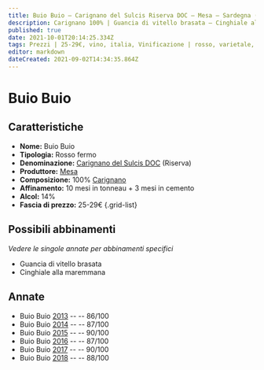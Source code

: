 ```yaml
---
title: Buio Buio – Carignano del Sulcis Riserva DOC – Mesa – Sardegna (IT) – 25-29€ – 4★-
description: Carignano 100% | Guancia di vitello brasata – Cinghiale alla maremmana
published: true
date: 2021-10-01T20:14:25.334Z
tags: Prezzi | 25-29€, vino, italia, Vinificazione | rosso, varietale, sardegna, fermo, Valutazioni | 5 stelle, carignano, Guancia di vitello brasata, Cinghiale alla maremmana
editor: markdown
dateCreated: 2021-09-02T14:34:35.864Z
---
```


# Buio Buio

## Caratteristiche
- **Nome:** Buio Buio 
- **Tipologia:** Rosso fermo
- **Denominazione:** [Carignano del Sulcis DOC](/denominazioni/Italia/Sardegna/DOC/Carignano-del-Sulcis) (Riserva)
- **Produttore:** [Mesa](/produttori/Italia/Sardegna/Mesa) 
- **Composizione:** 100% [Carignano](/vitigni/Italia/bacca-nera/carignano)
- **Affinamento:** 10 mesi in tonneau + 3 mesi in cemento
- **Alcol:** 14%
- **Fascia di prezzo:** 25-29€
{.grid-list}

## Possibili abbinamenti
*Vedere le singole annate per abbinamenti specifici*

- Guancia di vitello brasata
- Cinghiale alla maremmana 

## Annate
- Buio Buio [2013](vini/Italia/Sardegna/Mesa/Buio-Buio/2013) -- <span class="star-3"></span> -- 86/100
- Buio Buio [2014](vini/Italia/Sardegna/Mesa/Buio-Buio/2014) -- <span class="star-3"></span> -- 87/100
- Buio Buio [2015](vini/Italia/Sardegna/Mesa/Buio-Buio/2015) -- <span class="star-4"></span> -- 90/100
- Buio Buio [2016](vini/Italia/Sardegna/Mesa/Buio-Buio/2016) -- <span class="star-3"></span> -- 87/100
- Buio Buio [2017](vini/Italia/Sardegna/Mesa/Buio-Buio/2017) -- <span class="star-4"></span> -- 90/100
- Buio Buio [2018](vini/Italia/Sardegna/Mesa/Buio-Buio/2018) -- <span class="star-3"></span> -- 88/100
